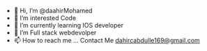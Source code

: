 - 👋 Hi, I’m @daahirMohamed
- 👀 I’m interested Code
- 🌱 I’m currently learning IOS developer
- 💞️ I’m Full stack webdevolper
- 📫 How to reach me ... Contact Me  dahircabdulle169@gmail.com

<!---
daahirMohamed/daahirMohamed is a ✨ special ✨ repository because its `README.md` (this file) appears on your GitHub profile.
You can click the Preview link to take a look at your changes.
--->
